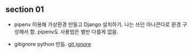 ## section 01

- pipenv 이용해 가상환경 만들고 Django 설치하기. 나는 쓰던 아나콘다로 환경 구성해서 함. pipenv도 사용법은 별반 다를게 없음.

- gitignore python 만듬.
  [git ignore ](https://github.com/github/gitignore/blob/master/Python.gitignore)
